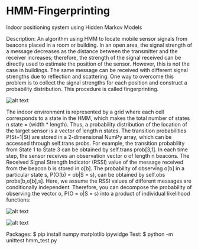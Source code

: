 # HMM-Fingerprinting
Indoor positioning system using Hidden Markov Models

Description: 
An algorithm using HMM to locate mobile sensor signals from beacons placed in a room or building. In an open area, the
signal strength of a message decreases as the distance between the transmitter and the receiver increases; therefore,
the strength of the signal received can be directly used to estimate the position of the sensor. However, this is not the
case in buildings. The same message can be received with different signal strengths due to reflection and scattering.
One way to overcome this problem is to collect the signal strengths for each position and construct a probability
distribution. This procedure is called fingerprinting.

![alt text](https://github.com/trilok-sadarangani/HMM-Fingerprinting/blob/master/Images/An%20example%20observation%20model.png)

The indoor environment is represented by a grid where each cell corresponds to a state in the HMM, which makes
the total number of states n state = (width * length). Thus, a probability distribution of the location of the
target sensor is a vector of length n states. The transition probabilities P(St+1|St) are stored in a 2-dimensional
NumPy array, which can be accessed through self.trans probs. For example, the transition probability from
State 1 to State 3 can be obtained by self.trans prob[3,1]. In each time step, the sensor receives an observation vector o of length n beacons. The Received Signal Strength Indicator (RSSI) value of the message received
from the beacon b is stored in o[b]. The probability of observing o[b] in a particular state s, P(O(b) = ob|S = s),
can be obtained by self.obs probs[b,o[b],s]. Here, we assume the RSSI values of different messages are
conditionally independent. Therefore, you can decompose the probability of observing the vector o, P(O = o|S = s)
into a product of individual likelihood functions:

![alt text](https://github.com/trilok-sadarangani/HMM-Fingerprinting/blob/master/Images/Probability%20Likelihood.png)

![alt text](https://github.com/trilok-sadarangani/HMM-Fingerprinting/blob/master/Images/Example%20Monitoring%20and%20Hindsight%20Plots.png)

Packages: 
$ pip install numpy matplotlib ipywidge
Test: 
$ python -m unittest hmm_test.py


